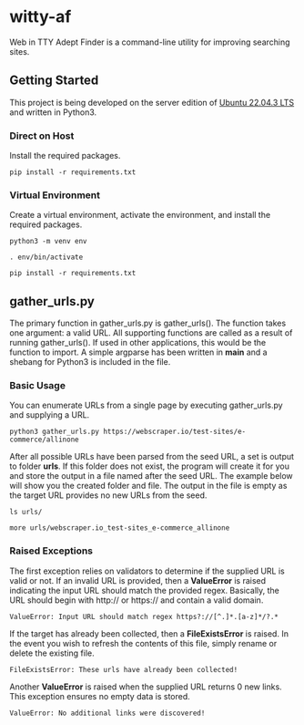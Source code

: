 # witty-af

Web in TTY Adept Finder is a command-line utility for improving searching sites.

## Getting Started

This project is being developed on the server edition of [Ubuntu 22.04.3 
LTS](https://releases.ubuntu.com/22.04/) and written in Python3.

### Direct on Host

Install the required packages.

```shell
pip install -r requirements.txt
```

### Virtual Environment

Create a virtual environment, activate the environment, and install the required packages.

```shell
python3 -m venv env
```

```shell
. env/bin/activate
```

```shell
pip install -r requirements.txt
```

## gather_urls.py

The primary function in gather_urls.py is gather_urls(). The function
takes one argument: a valid URL. All supporting functions are called as a result of
running gather_urls(). If used in other applications, this would be the
function to import. A simple argparse has been written in __main__ and a shebang for
Python3 is included in the file.

### Basic Usage

You can enumerate URLs from a single page by executing gather_urls.py and supplying a URL.

```shell
python3 gather_urls.py https://webscraper.io/test-sites/e-commerce/allinone
```

After all possible URLs have been parsed from the seed URL, a set is output to
folder **urls**. If this folder does not exist, the program will create it
for you and store the output in a file named after the seed URL. The example
below will show you the created folder and file. The output in the file is empty
as the target URL provides no new URLs from the seed.

```shell
ls urls/
```

```shell
more urls/webscraper.io_test-sites_e-commerce_allinone
```

### Raised Exceptions

The first exception relies on validators to determine if the supplied URL is
valid or not. If an invalid URL is provided, then a **ValueError** is raised
indicating the input URL should match the provided regex. Basically, the URL
should begin with http:// or https:// and contain a valid domain.

```shell
ValueError: Input URL should match regex https?://[^.]*.[a-z]*/?.*
```

If the target has already been collected, then a **FileExistsError** is raised.
In the event you wish to refresh the contents of this file, simply rename or
delete the existing file.

```shell
FileExistsError: These urls have already been collected!
```

Another **ValueError** is raised when the supplied URL returns 0 new links. This
exception ensures no empty data is stored.

```shell
ValueError: No additional links were discovered!
```
